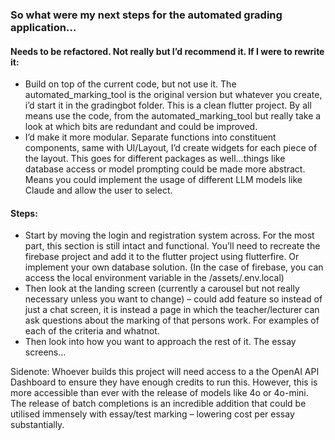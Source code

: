 ### So what were my next steps for the automated grading application…

#### Needs to be refactored. Not really but I’d recommend it. If I were to rewrite it: 
-	Build on top of the current code, but not use it. The automated_marking_tool is the original version but whatever you create, i’d start it in the gradingbot folder. This is a clean flutter project. By all means use the code, from the automated_marking_tool but really take a look at which bits are redundant and could be improved.
-	I’d make it more modular. Separate functions into constituent components, same with UI/Layout, I’d create widgets for each piece of the layout. This goes for different packages as well…things like database access or model prompting could be made more abstract. Means you could implement the usage of different LLM models like Claude and allow the user to select.

#### Steps:
-	Start by moving the login and registration system across. For the most part, this section is still intact and functional. You’ll need to recreate the firebase project and add it to the flutter project using flutterfire. Or implement your own database solution. (In the case of firebase, you can access the local environment variable in the /assets/.env.local)
-	Then look at the landing screen (currently a carousel but not really necessary unless you want to change) – could add feature so instead of just a chat screen, it is instead a page in which the teacher/lecturer can ask questions about the marking of that persons work. For examples of each of the criteria and whatnot.
-	Then look into how you want to approach the rest of it. The essay screens…

Sidenote: Whoever builds this project will need access to a the OpenAI API Dashboard to ensure they have enough credits to run this. However, this is more accessible than ever with the release of models like 4o or 4o-mini. The release of batch completions is an incredible addition that could be utilised immensely with essay/test marking – lowering cost per essay substantially.
